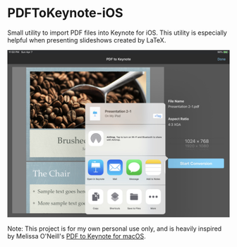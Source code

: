 # PDFToKeynote-iOS
Small utility to import PDF files into Keynote for iOS. This utility is especially helpful when presenting slideshows created by LaTeX.


![](https://raw.githubusercontent.com/LumingYin/PDFToKeynote-iOS/master/screenshot.jpg "Screenshot of Quick Caption")


Note:
This project is for my own personal use only, and is heavily inspired by Melissa O'Neill's [PDF to Keynote for macOS](https://www.cs.hmc.edu/~oneill/freesoftware/pdftokeynote.html).